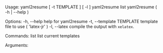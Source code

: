 Usage:
    yaml2resume [ -t TEMPLATE ] [ -l ]
    yaml2resume list
    yaml2resume ( -h | --help )

Options:
    -h, --help                  help for yaml2resume
    -t, --template TEMPLATE     template file to use     ( 'latex-jr' )
    -l, --latex                 compile the output with `xelatex`.

Commands:
    list                        list current templates

Arguments:
